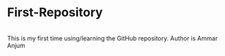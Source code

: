 # First-Repository
<br>
This is my first time using/learning the GitHub repository.
Author is Ammar Anjum
